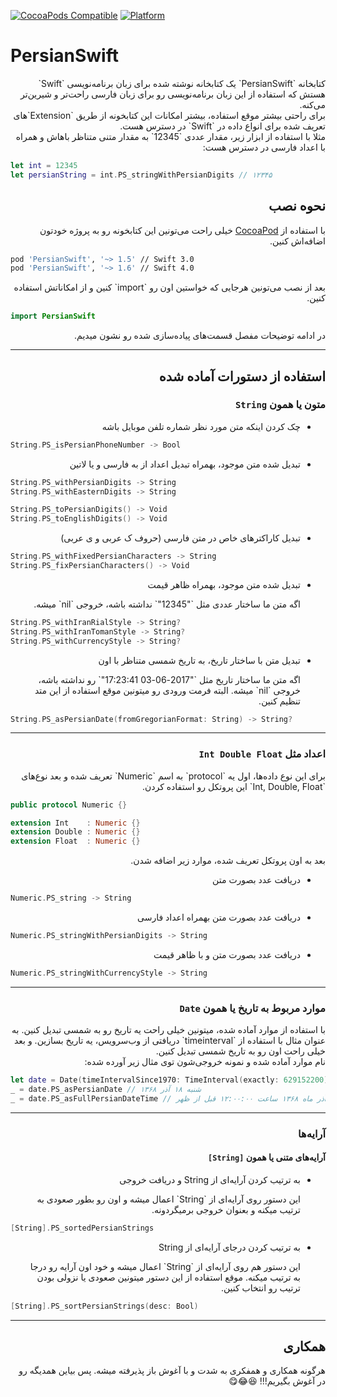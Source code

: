 
[![CocoaPods Compatible](https://img.shields.io/cocoapods/v/PersianSwift.svg)](https://img.shields.io/cocoapods/v/PersianSwift.svg)
[![Platform](https://img.shields.io/cocoapods/p/PersianSwift.svg?style=flat)](http://cocoadocs.org/docsets/PersianSwift)


# PersianSwift

<div dir="rtl">
کتابخانه `PersianSwift` یک کتابخانه نوشته شده برای زبان برنامه‌نویسی `Swift` هستش که استفاده از این زبان برنامه‌نویسی رو برای زبان فارسی راحت‌تر و شیرین‌تر می‌کنه.
</div>

<div dir="rtl">
برای راحتی بیشتر موقع استفاده، بیشتر امکانات این کتابخونه از طریق `Extension`های تعریف شده برای انواع داده در `Swift` در دسترس هست.
</div>

<div dir="rtl">
مثلا با استفاده از ابزار زیر، مقدار عددی `12345` به مقدار متنی متناظر باهاش و همراه با اعداد فارسی در دسترس هست:
</div>

```swift
let int = 12345
let persianString = int.PS_stringWithPersianDigits // ۱۲۳۴۵
```

## <div dir="rtl">نحوه نصب</div>

<div dir="rtl">
با استفاده از 
<a href="http://cocoapods.org">CocoaPod</a>
 خیلی راحت می‌تونین این کتابخونه رو به پروژه خودتون اضافه‌اش کنین.
</div>

```bash
pod 'PersianSwift', '~> 1.5' // Swift 3.0
pod 'PersianSwift', '~> 1.6' // Swift 4.0
```

<div dir="rtl">
بعد از نصب می‌تونین هرجایی که خواستین اون رو `import` کنین و از امکاناتش استفاده کنین.
</div>

```swift
import PersianSwift
```

<div dir="rtl">
در ادامه توضیحات مفصل قسمت‌های پیاده‌سازی شده رو نشون میدیم.
</div>

---

## <div dir="rtl">استفاده از دستورات آماده شده</div>


### <div dir="rtl">متون یا همون `String`</div>

<div dir="rtl">
  <ul><li>چک کردن اینکه متن مورد نظر شماره تلفن موبایل باشه</li></ul>
</div>

```swift
String.PS_isPersianPhoneNumber -> Bool
```

<div dir="rtl">
  <ul><li>تبدیل شده متن موجود، بهمراه تبدیل اعداد از به فارسی و یا لاتین</li></ul>
</div>

```swift
String.PS_withPersianDigits -> String
String.PS_withEasternDigits -> String

String.PS_toPersianDigits() -> Void
String.PS_toEnglishDigits() -> Void
```

<div dir="rtl">
  <ul><li>تبدیل کاراکترهای خاص در متن فارسی (حروف ک عربی و ی عربی)</li></ul>
</div>

```swift
String.PS_withFixedPersianCharacters -> String
String.PS_fixPersianCharacters() -> Void
```

<div dir="rtl">
  <ul><li>
    تبدیل شده متن موجود، بهمراه ظاهر قیمت
    <p>اگه متن ما ساختار عددی مثل `"12345"` نداشته باشه، خروجی `nil` میشه.</p>
  </li></ul>
</div>


```swift
String.PS_withIranRialStyle -> String?
String.PS_withIranTomanStyle -> String?
String.PS_withCurrencyStyle -> String?
```

<div dir="rtl">
  <ul><li>
    تبدیل متن با ساختار تاریخ، به تاریخ شمسی متناظر با اون
    <p>
    اگه متن ما ساختار تاریخ مثل `"2017-06-03 17:23:41"` رو نداشته باشه، خروجی `nil` میشه. البته فرمت ورودی رو میتونین موقع استفاده از این متد تنظیم کنین.
    </p>
  </li></ul>
</div>


```swift
String.PS_asPersianDate(fromGregorianFormat: String) -> String?
```

---

### <div dir="rtl">اعداد مثل `Int Double Float`</div>

<div dir="rtl">
برای این نوع داده‌ها، اول یه `protocol` به اسم `Numeric` تعریف شده و بعد نوع‌های `Int, Double, Float` این پروتکل رو استفاده کردن.
</div>

```swift
public protocol Numeric {}

extension Int    : Numeric {}
extension Double : Numeric {}
extension Float  : Numeric {}
```

<div dir="rtl">
بعد به اون پروتکل تعریف شده، موارد زیر اضافه شدن.
</div>

<div dir="rtl">
  <ul><li>دریافت عدد بصورت متن</li></ul>
</div>


```swift
Numeric.PS_string -> String
```


<div dir="rtl">
  <ul><li>دریافت عدد بصورت متن بهمراه اعداد فارسی</li></ul>
</div>

```swift
Numeric.PS_stringWithPersianDigits -> String
```

<div dir="rtl">
  <ul><li>دریافت عدد بصورت متن و با ظاهر قیمت</li></ul>
</div>

```swift
Numeric.PS_stringWithCurrencyStyle -> String
```

---

### <div dir="rtl">موارد مربوط به تاریخ یا همون `Date`</div>

<div dir="rtl">
با استفاده از موارد آماده شده، میتونین خیلی راحت یه تاریخ رو به شمسی تبدیل کنین. به عنوان مثال با استفاده از `timeinterval` دریافتی از وب‌سرویس، یه تاریخ بسازین. و بعد خیلی راحت اون رو به تاریخ شمسی تبدیل کنین.
</div>

<div dir="rtl">
نام موارد آماده شده و نمونه خروجی‌شون توی مثال زیر آورده شده:
</div>

```swift
let date = Date(timeIntervalSince1970: TimeInterval(exactly: 629152200)!)
_ = date.PS_asPersianDate // شنبه ۱۸ آذر ۱۳۶۸
_ = date.PS_asFullPersianDateTime // شنبه ۱۸ آذر ماه ۱۳۶۸ ساعت ۱۲:۰۰:۰۰ قبل از ظهر
```

---

### <div dir="rtl">آرایه‌ها</div>

#### <div dir="rtl">آرایه‌های متنی یا همون `[String]`</div>

<div dir="rtl">
  <ul>
    <li>
      به ترتیب کردن آرایه‌ای از String و دریافت خروجی
      <p>
      این دستور روی آرایه‌ای از `String` اعمال میشه و اون رو بطور صعودی به ترتیب میکنه و بعنوان خروجی برمیگردونه.
      </p>
    </li>
  </ul>
</div>


```swift
[String].PS_sortedPersianStrings
```
<div dir="rtl">
  <ul>
    <li>
      به ترتیب کردن درجای آرایه‌ای از String
      <p>
      این دستور هم روی آرایه‌ای از `String` اعمال میشه و خود اون آرایه رو درجا به ترتیب میکنه. موقع استفاده از این دستور میتونین صعودی یا نزولی بودن ترتیب رو انتخاب کنین.
      </p>
    </li>
  </ul>
</div>


```swift
[String].PS_sortPersianStrings(desc: Bool)
```

---

## <div dir="rtl">همکاری</div>

<div dir="rtl">
هرگونه همکاری و همفکری به شدت و با آغوش باز پذیرفته میشه. پس بیاین همدیگه رو در آغوش بگیریم!!! 😆😂😋
</div>





